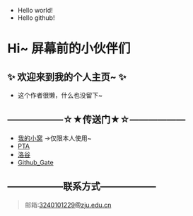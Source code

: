 - Hello world!
- Hello github!
# Hi~ 屏幕前的小伙伴们
## ✨ 欢迎来到我的个人主页~ ✨
- 这个作者很懒，什么也没留下~

## ——————☆★传送门★☆——————
- [我的小窝](https://github.com/zju1229/Tsingsia229/tree/main) ->仅限本人使用~
- [PTA](https://pintia.cn/home)
- [洛谷](https://www.luogu.com.cn/)
- [Github_Gate](https://github.com/zju1229/Tsingsia229_OUTPUT)

## ——————联系方式——————
> 邮箱:3240101229@zju.edu.cn

